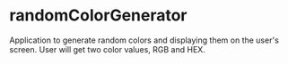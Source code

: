 # randomColorGenerator

Application to generate random colors and displaying them on the user's screen. User will get two color values, RGB and HEX. 
